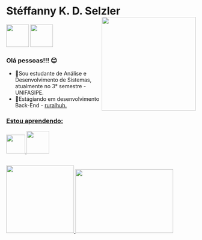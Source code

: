 

<div dsplay="inline-block">
 
 <h1 align="left">Stéffanny K. D. Selzler</h1>
 <a href="https://www.instagram.com/steffanny_s_/" target="_blank"><img src="https://media.discordapp.net/attachments/989190013826773002/989221690703745104/bubbles-1985148_1920-removebg-preview_2.png" width="60" height="60" target="_blank"></a> <img width="250px" style="margin-top:-20px" align="right" src="https://media.discordapp.net/attachments/989190013826773002/989244639179603998/ezgif.com-gif-maker.gif">
<a href="https://www.linkedin.com/in/steffanny-selzler-4299a2208/" target="_blank"><img src="https://media.discordapp.net/attachments/989190013826773002/989190633208053820/bubbles-2084109_1920-removebg-preview_1.png" width="60" height="60" target="_blank"></a>


### Olá pessoas!!! 😊

- 📔Sou estudante de Análise e Desenvolvimento de Sistemas, atualmente no 3° semestre - UNIFASIPE.
- 👩Estágiando em desenvolvimento Back-End - <a href="https://www.brst.com.br/" target="_blank">ruralhuh.  


### Estou aprendendo:

<img src="https://cdn-icons-png.flaticon.com/512/5968/5968252.png" width="50" height="50"/> <img src="https://cdn.jsdelivr.net/gh/devicons/devicon/icons/java/java-original.svg" width="60" height="60"/> 
 
##
<p align="rigth">
<a href="https://github.com/karielly16">
  <img height="180em" src="https://github-readme-stats-eight-theta.vercel.app/api/top-langs/?username=karielly16&layout=compact&langs_count=8&theme=radical"/>
</a>

<img width="260" height="170"  src="https://media.discordapp.net/attachments/989190013826773002/992435065516720198/10f5bce4f08f107442495a5abc9b63-unscreen.gif">
</p>
